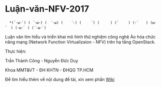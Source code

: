 # Luận-văn-NFV-2017
      *(´･ω･`) ( ´･ω･) (　´･ω) ( 　 ´･) ( 　　´) (　　　) (`　　 ) (･`　　) (ω･`　) (･ω･` ) (´･ω･`)
      
Luận văn tìm hiểu và triển khai mô hình thử nghiệm công nghệ Ảo hóa chức năng mạng (Network Function Virtualizaion - NFV) trên hạ tầng OpenStack. 

Thực hiện: 

Trần Thành Công - Nguyễn Đức Duy

Khoa MMT&amp;VT - ĐH KHTN - ĐHQG TP.HCM

Để tìm hiểu thêm về nội dung đề tài, xin xem phần [Wiki](https://github.com/nduytg/Luan-van-NFV/wiki/Gi%E1%BB%9Bi-thi%E1%BB%87u)



